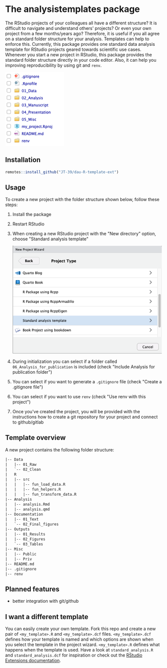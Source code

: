 # The analysistemplates package

The RStudio projects of your colleagues all have a different structure? It is
difficult to navigate and understand others' projects? Or even your own project
from a few months/years ago? Therefore, it is useful
if you all agree on a standard folder structure for your analysis. Templates can
help to enforce this. Currently, this package provides one standard data analysis
template for RStudio projects geared towards scientific use cases. Whenever you
start a new project in RStudio, this package provides the standard folder structure
directly in your code editor. Also, it can help you improving reproducibility by
using git and `renv`.

![folder structure of the template](man/figures/overview_folder_structure.png)

## Installation

``` r
remotes::install_github("JT-39/dau-R-template-ext")
```

## Usage

To create a new project with the folder structure shown below, follow these steps:

1.  Install the package
2.  Restart RStudio
3.  When creating a new RStudio project with the "New directory" option, choose "Standard analysis template"

    ![RStudio Project Wizard showing the "Standard analysis template" option](man/figures/project_wizard_with_template.png)

4.  During initialization you can select if a folder called `06_Analysis_for_publication` is included (check "Include Analysis for publication folder")
5.  You can select if you want to generate a `.gitignore` file (check "Create a .gitignore file")
6.  You can select if you want to use `renv` (check "Use renv with this project")
7.  Once you've created the project, you will be provided with the instructions how to create a git repository for your project and connect to github/gitlab

## Template overview

A new project contains the following folder structure:

```
|-- Data
|   |-- 01_Raw
|   `-- 02_Clean
|   R
|   |-- src
|   |   |-- fun_load_data.R
|   |   |-- fun_helpers.R
|   |   |-- fun_transform_data.R
|-- Analysis
|   |-- analysis.Rmd
|   |-- analysis.qmd
|-- Documentation
|   |-- 01_Text
|   `-- 02_Final_figures
|-- Outputs
|   |-- 01_Results              
|   |-- 02_Figures              
|   `-- 03_Tables    
|-- Misc
|   |-- Public              
|   |-- Priv
|-- README.md
|-- .gitignore                  
|-- renv                        
```
## Planned features

- better integration with git/github

## I want a different template

You can easily create your own template. Fork this repo and create a new pair of
`<my_template>.R` and `<my_template>.dcf` files. `<my_template>.dcf` defines
how your template is named and which options are shown when you select the
template in the project wizard. `<my_template>.R` defines what happens when the
template is used. Have a look at `standard_analysis.R` and `standard_analysis.dcf`
for inspiration or check out the [RStudio Extensions documentation](https://rstudio.github.io/rstudio-extensions/rstudio_project_templates.html).
